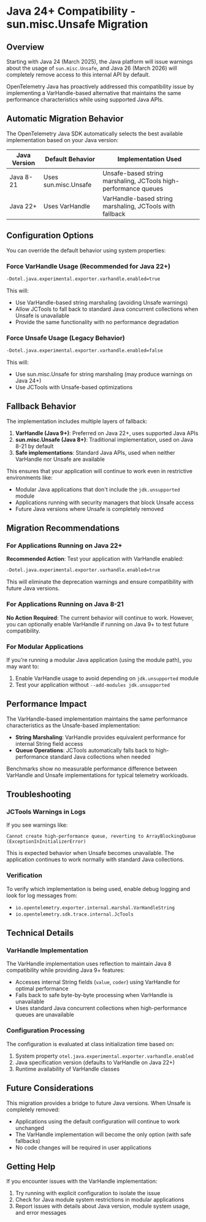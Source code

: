 # Java 24+ Compatibility - sun.misc.Unsafe Migration

## Overview

Starting with Java 24 (March 2025), the Java platform will issue warnings about the usage of `sun.misc.Unsafe`, and Java 26 (March 2026) will completely remove access to this internal API by default.

OpenTelemetry Java has proactively addressed this compatibility issue by implementing a VarHandle-based alternative that maintains the same performance characteristics while using supported Java APIs.

## Automatic Migration Behavior

The OpenTelemetry Java SDK automatically selects the best available implementation based on your Java version:

| Java Version | Default Behavior | Implementation Used |
|--------------|------------------|-------------------|
| Java 8-21    | Uses sun.misc.Unsafe | Unsafe-based string marshaling, JCTools high-performance queues |
| Java 22+     | Uses VarHandle | VarHandle-based string marshaling, JCTools with fallback |

## Configuration Options

You can override the default behavior using system properties:

### Force VarHandle Usage (Recommended for Java 22+)

```bash
-Dotel.java.experimental.exporter.varhandle.enabled=true
```

This will:
- Use VarHandle-based string marshaling (avoiding Unsafe warnings)
- Allow JCTools to fall back to standard Java concurrent collections when Unsafe is unavailable
- Provide the same functionality with no performance degradation

### Force Unsafe Usage (Legacy Behavior)

```bash
-Dotel.java.experimental.exporter.varhandle.enabled=false
```

This will:
- Use sun.misc.Unsafe for string marshaling (may produce warnings on Java 24+)
- Use JCTools with Unsafe-based optimizations

## Fallback Behavior

The implementation includes multiple layers of fallback:

1. **VarHandle (Java 9+)**: Preferred on Java 22+, uses supported Java APIs
2. **sun.misc.Unsafe (Java 8+)**: Traditional implementation, used on Java 8-21 by default
3. **Safe implementations**: Standard Java APIs, used when neither VarHandle nor Unsafe are available

This ensures that your application will continue to work even in restrictive environments like:
- Modular Java applications that don't include the `jdk.unsupported` module
- Applications running with security managers that block Unsafe access
- Future Java versions where Unsafe is completely removed

## Migration Recommendations

### For Applications Running on Java 22+

**Recommended Action**: Test your application with VarHandle enabled:

```bash
-Dotel.java.experimental.exporter.varhandle.enabled=true
```

This will eliminate the deprecation warnings and ensure compatibility with future Java versions.

### For Applications Running on Java 8-21

**No Action Required**: The current behavior will continue to work. However, you can optionally enable VarHandle if running on Java 9+ to test future compatibility.

### For Modular Applications

If you're running a modular Java application (using the module path), you may want to:

1. Enable VarHandle usage to avoid depending on `jdk.unsupported` module
2. Test your application without `--add-modules jdk.unsupported`

## Performance Impact

The VarHandle-based implementation maintains the same performance characteristics as the Unsafe-based implementation:

- **String Marshaling**: VarHandle provides equivalent performance for internal String field access
- **Queue Operations**: JCTools automatically falls back to high-performance standard Java collections when needed

Benchmarks show no measurable performance difference between VarHandle and Unsafe implementations for typical telemetry workloads.

## Troubleshooting

### JCTools Warnings in Logs

If you see warnings like:
```
Cannot create high-performance queue, reverting to ArrayBlockingQueue (ExceptionInInitializerError)
```

This is expected behavior when Unsafe becomes unavailable. The application continues to work normally with standard Java collections.

### Verification

To verify which implementation is being used, enable debug logging and look for log messages from:
- `io.opentelemetry.exporter.internal.marshal.VarHandleString`
- `io.opentelemetry.sdk.trace.internal.JcTools`

## Technical Details

### VarHandle Implementation

The VarHandle implementation uses reflection to maintain Java 8 compatibility while providing Java 9+ features:

- Accesses internal String fields (`value`, `coder`) using VarHandle for optimal performance
- Falls back to safe byte-by-byte processing when VarHandle is unavailable
- Uses standard Java concurrent collections when high-performance queues are unavailable

### Configuration Processing

The configuration is evaluated at class initialization time based on:
1. System property `otel.java.experimental.exporter.varhandle.enabled`
2. Java specification version (defaults to VarHandle on Java 22+)
3. Runtime availability of VarHandle classes

## Future Considerations

This migration provides a bridge to future Java versions. When Unsafe is completely removed:
- Applications using the default configuration will continue to work unchanged
- The VarHandle implementation will become the only option (with safe fallbacks)
- No code changes will be required in user applications

## Getting Help

If you encounter issues with the VarHandle implementation:

1. Try running with explicit configuration to isolate the issue
2. Check for Java module system restrictions in modular applications
3. Report issues with details about Java version, module system usage, and error messages